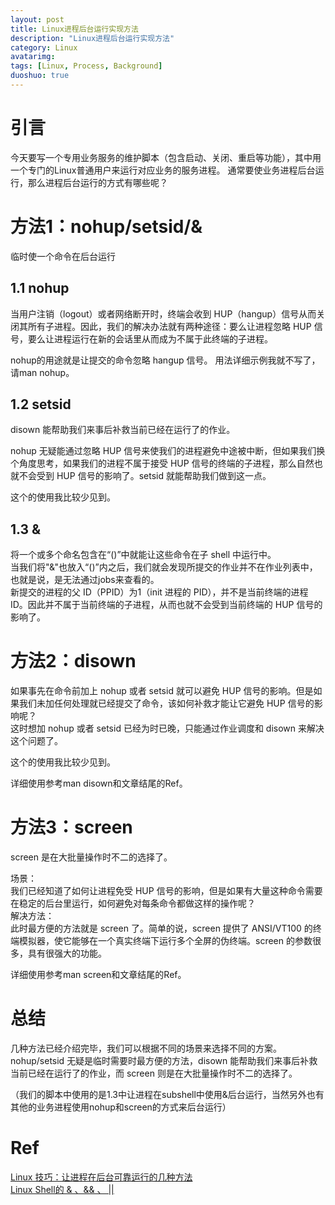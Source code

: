 ```yaml
---
layout: post
title: Linux进程后台运行实现方法
description: "Linux进程后台运行实现方法"
category: Linux
avatarimg:
tags: [Linux, Process, Background]
duoshuo: true
---
```


# 引言
今天要写一个专用业务服务的维护脚本（包含启动、关闭、重启等功能），其中用一个专门的Linux普通用户来运行对应业务的服务进程。
通常要使业务进程后台运行，那么进程后台运行的方式有哪些呢？

# 方法1：nohup/setsid/&
临时使一个命令在后台运行

## 1.1 nohup
> 
当用户注销（logout）或者网络断开时，终端会收到 HUP（hangup）信号从而关闭其所有子进程。因此，我们的解决办法就有两种途径：要么让进程忽略 HUP 信号，要么让进程运行在新的会话里从而成为不属于此终端的子进程。

nohup的用途就是让提交的命令忽略 hangup 信号。
用法详细示例我就不写了，请man nohup。

## 1.2 setsid
disown 能帮助我们来事后补救当前已经在运行了的作业。

> 
nohup 无疑能通过忽略 HUP 信号来使我们的进程避免中途被中断，但如果我们换个角度思考，如果我们的进程不属于接受 HUP 信号的终端的子进程，那么自然也就不会受到 HUP 信号的影响了。setsid 就能帮助我们做到这一点。

这个的使用我比较少见到。

## 1.3 &
> 
将一个或多个命名包含在“()”中就能让这些命令在子 shell 中运行中。  
当我们将"&"也放入“()”内之后，我们就会发现所提交的作业并不在作业列表中，也就是说，是无法通过jobs来查看的。  
新提交的进程的父 ID（PPID）为1（init 进程的 PID），并不是当前终端的进程 ID。因此并不属于当前终端的子进程，从而也就不会受到当前终端的 HUP 信号的影响了。  

# 方法2：disown
> 
如果事先在命令前加上 nohup 或者 setsid 就可以避免 HUP 信号的影响。但是如果我们未加任何处理就已经提交了命令，该如何补救才能让它避免 HUP 信号的影响呢？  
这时想加 nohup 或者 setsid 已经为时已晚，只能通过作业调度和 disown 来解决这个问题了。

这个的使用我比较少见到。

详细使用参考man disown和文章结尾的Ref。

# 方法3：screen
screen 是在大批量操作时不二的选择了。
> 
场景：  
我们已经知道了如何让进程免受 HUP 信号的影响，但是如果有大量这种命令需要在稳定的后台里运行，如何避免对每条命令都做这样的操作呢？  
解决方法：  
此时最方便的方法就是 screen 了。简单的说，screen 提供了 ANSI/VT100 的终端模拟器，使它能够在一个真实终端下运行多个全屏的伪终端。screen 的参数很多，具有很强大的功能。  

详细使用参考man screen和文章结尾的Ref。

# 总结
> 
几种方法已经介绍完毕，我们可以根据不同的场景来选择不同的方案。nohup/setsid 无疑是临时需要时最方便的方法，disown 能帮助我们来事后补救当前已经在运行了的作业，而 screen 则是在大批量操作时不二的选择了。

（我们的脚本中使用的是1.3中让进程在subshell中使用&后台运行，当然另外也有其他的业务进程使用nohup和screen的方式来后台运行）

# Ref
[Linux 技巧：让进程在后台可靠运行的几种方法](http://www.ibm.com/developerworks/cn/linux/l-cn-nohup/)  
[Linux Shell的 & 、&& 、 ||](http://my.oschina.net/hanzhankang/blog/202754)  
